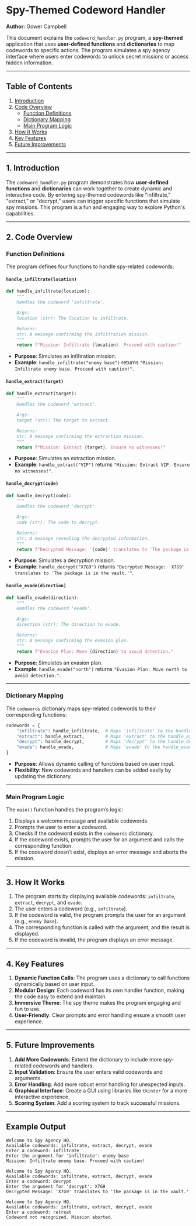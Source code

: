 # Spy-Themed Codeword Handler  
**Author:** Gower Campbell  

This document explains the `codeword_handler.py` program, a **spy-themed** application that uses **user-defined functions** and **dictionaries** to map codewords to specific actions. The program simulates a spy agency interface where users enter codewords to unlock secret missions or access hidden information.

---

## Table of Contents  
1. [Introduction](#introduction)  
2. [Code Overview](#code-overview)  
   - [Function Definitions](#function-definitions)  
   - [Dictionary Mapping](#dictionary-mapping)  
   - [Main Program Logic](#main-program-logic)  
3. [How It Works](#how-it-works)  
4. [Key Features](#key-features)  
5. [Future Improvements](#future-improvements)  

---

## 1. Introduction  
The `codeword_handler.py` program demonstrates how **user-defined functions** and **dictionaries** can work together to create dynamic and interactive code. By entering spy-themed codewords like "infiltrate," "extract," or "decrypt," users can trigger specific functions that simulate spy missions. This program is a fun and engaging way to explore Python's capabilities.

---

## 2. Code Overview  

### Function Definitions  
The program defines four functions to handle spy-related codewords:  

#### `handle_infiltrate(location)`  
```python
def handle_infiltrate(location):
    """
    Handles the codeword 'infiltrate'.

    Args:
    location (str): The location to infiltrate.

    Returns:
    str: A message confirming the infiltration mission.
    """
    return f"Mission: Infiltrate {location}. Proceed with caution!"
```  
- **Purpose**: Simulates an infiltration mission.  
- **Example**: `handle_infiltrate("enemy base")` returns `"Mission: Infiltrate enemy base. Proceed with caution!"`.  

#### `handle_extract(target)`  
```python
def handle_extract(target):
    """
    Handles the codeword 'extract'.

    Args:
    target (str): The target to extract.

    Returns:
    str: A message confirming the extraction mission.
    """
    return f"Mission: Extract {target}. Ensure no witnesses!"
```  
- **Purpose**: Simulates an extraction mission.  
- **Example**: `handle_extract("VIP")` returns `"Mission: Extract VIP. Ensure no witnesses!"`.  

#### `handle_decrypt(code)`  
```python
def handle_decrypt(code):
    """
    Handles the codeword 'decrypt'.

    Args:
    code (str): The code to decrypt.

    Returns:
    str: A message revealing the decrypted information.
    """
    return f"Decrypted Message: '{code}' translates to 'The package is in the vault.'"
```  
- **Purpose**: Simulates a decryption mission.  
- **Example**: `handle_decrypt("X7G9")` returns `"Decrypted Message: 'X7G9' translates to 'The package is in the vault.'"`.  

#### `handle_evade(direction)`  
```python
def handle_evade(direction):
    """
    Handles the codeword 'evade'.

    Args:
    direction (str): The direction to evade.

    Returns:
    str: A message confirming the evasion plan.
    """
    return f"Evasion Plan: Move {direction} to avoid detection."
```  
- **Purpose**: Simulates an evasion plan.  
- **Example**: `handle_evade("north")` returns `"Evasion Plan: Move north to avoid detection."`.  

---

### Dictionary Mapping  
The `codewords` dictionary maps spy-related codewords to their corresponding functions:  
```python
codewords = {
    "infiltrate": handle_infiltrate,  # Maps 'infiltrate' to the handle_infiltrate function
    "extract": handle_extract,        # Maps 'extract' to the handle_extract function
    "decrypt": handle_decrypt,        # Maps 'decrypt' to the handle_decrypt function
    "evade": handle_evade,            # Maps 'evade' to the handle_evade function
}
```  
- **Purpose**: Allows dynamic calling of functions based on user input.  
- **Flexibility**: New codewords and handlers can be added easily by updating the dictionary.  

---

### Main Program Logic  
The `main()` function handles the program’s logic:  
1. Displays a welcome message and available codewords.  
2. Prompts the user to enter a codeword.  
3. Checks if the codeword exists in the `codewords` dictionary.  
4. If the codeword exists, prompts the user for an argument and calls the corresponding function.  
5. If the codeword doesn’t exist, displays an error message and aborts the mission.  

---

## 3. How It Works  
1. The program starts by displaying available codewords: `infiltrate`, `extract`, `decrypt`, and `evade`.  
2. The user enters a codeword (e.g., `infiltrate`).  
3. If the codeword is valid, the program prompts the user for an argument (e.g., `enemy base`).  
4. The corresponding function is called with the argument, and the result is displayed.  
5. If the codeword is invalid, the program displays an error message.  

---

## 4. Key Features  
1. **Dynamic Function Calls**: The program uses a dictionary to call functions dynamically based on user input.  
2. **Modular Design**: Each codeword has its own handler function, making the code easy to extend and maintain.  
3. **Immersive Theme**: The spy theme makes the program engaging and fun to use.  
4. **User-Friendly**: Clear prompts and error handling ensure a smooth user experience.  

---

## 5. Future Improvements  
1. **Add More Codewords**: Extend the dictionary to include more spy-related codewords and handlers.  
2. **Input Validation**: Ensure the user enters valid codewords and arguments.  
3. **Error Handling**: Add more robust error handling for unexpected inputs.  
4. **Graphical Interface**: Create a GUI using libraries like `tkinter` for a more interactive experience.  
5. **Scoring System**: Add a scoring system to track successful missions.  

---

## Example Output  

```
Welcome to Spy Agency HQ.
Available codewords: infiltrate, extract, decrypt, evade
Enter a codeword: infiltrate
Enter the argument for 'infiltrate': enemy base
Mission: Infiltrate enemy base. Proceed with caution!

Welcome to Spy Agency HQ.
Available codewords: infiltrate, extract, decrypt, evade
Enter a codeword: decrypt
Enter the argument for 'decrypt': X7G9
Decrypted Message: 'X7G9' translates to 'The package is in the vault.'

Welcome to Spy Agency HQ.
Available codewords: infiltrate, extract, decrypt, evade
Enter a codeword: retreat
Codeword not recognized. Mission aborted.
```
